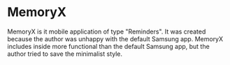 # MemoryX
MemoryX is it mobile application of type "Reminders". It was created because the author was unhappy with the default Samsung app. MemoryX includes inside more functional than the default Samsung app, but the author tried to save the minimalist style.
